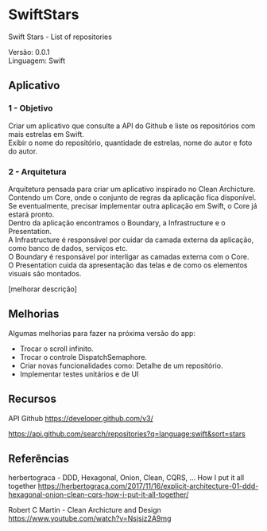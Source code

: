 # SwiftStars
Swift Stars - List of repositories

Versão: 0.0.1<br>
Linguagem: Swift<br>

## Aplicativo

### 1 - Objetivo

Criar um aplicativo que consulte a API do Github e liste os repositórios com mais 
estrelas em Swift.<br>
Exibir o nome do repositório, quantidade de estrelas, nome do autor e foto do autor.

### 2 - Arquitetura

Arquitetura pensada para criar um aplicativo inspirado no Clean Archicture. Contendo um Core,
onde o conjunto de regras da aplicação fica disponível. Se eventualmente, precisar implementar
outra aplicação em Swift, o Core já estará pronto.<br>
Dentro da aplicação encontramos o Boundary, a Infrastructure e o Presentation.<br>
A Infrastructure é responsável por cuidar da camada externa da aplicação, como banco de
dados, serviços etc.<br> 
O Boundary é responsável por interligar as camadas externa com o Core.<br>
O Presentation cuida da apresentação das telas e de como os elementos visuais são montados.

[melhorar descrição]

## Melhorias

Algumas melhorias para fazer na próxima versão do app:<br>
- Trocar o scroll infinito.<br>
- Trocar o controle DispatchSemaphore.<br>
- Criar novas funcionalidades como: Detalhe de um repositório.<br>
- Implementar testes unitários e de UI

## Recursos

API Github
https://developer.github.com/v3/

https://api.github.com/search/repositories?q=language:swift&sort=stars

## Referências

herbertograca - DDD, Hexagonal, Onion, Clean, CQRS, … How I put it all together
https://herbertograca.com/2017/11/16/explicit-architecture-01-ddd-hexagonal-onion-clean-cqrs-how-i-put-it-all-together/

Robert C Martin - Clean Archicture and Design
https://www.youtube.com/watch?v=Nsjsiz2A9mg
